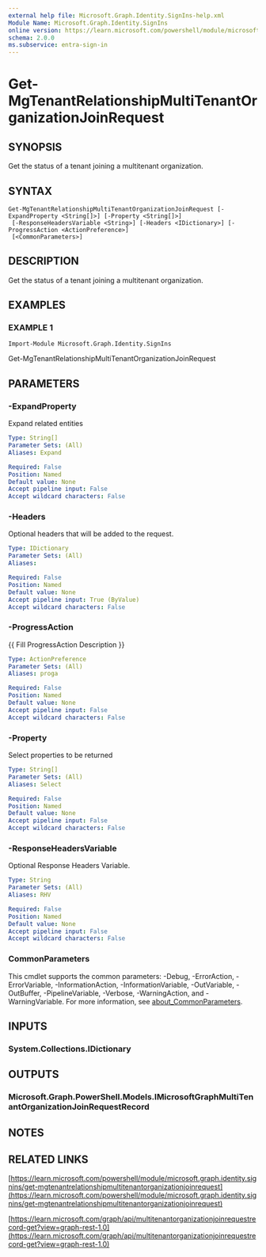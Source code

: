 ```yaml
---
external help file: Microsoft.Graph.Identity.SignIns-help.xml
Module Name: Microsoft.Graph.Identity.SignIns
online version: https://learn.microsoft.com/powershell/module/microsoft.graph.identity.signins/get-mgtenantrelationshipmultitenantorganizationjoinrequest
schema: 2.0.0
ms.subservice: entra-sign-in
---
```


# Get-MgTenantRelationshipMultiTenantOrganizationJoinRequest

## SYNOPSIS
Get the status of a tenant joining a multitenant organization.

## SYNTAX

```
Get-MgTenantRelationshipMultiTenantOrganizationJoinRequest [-ExpandProperty <String[]>] [-Property <String[]>]
 [-ResponseHeadersVariable <String>] [-Headers <IDictionary>] [-ProgressAction <ActionPreference>]
 [<CommonParameters>]
```

## DESCRIPTION
Get the status of a tenant joining a multitenant organization.

## EXAMPLES

### EXAMPLE 1
```
Import-Module Microsoft.Graph.Identity.SignIns
```

Get-MgTenantRelationshipMultiTenantOrganizationJoinRequest

## PARAMETERS

### -ExpandProperty
Expand related entities

```yaml
Type: String[]
Parameter Sets: (All)
Aliases: Expand

Required: False
Position: Named
Default value: None
Accept pipeline input: False
Accept wildcard characters: False
```

### -Headers
Optional headers that will be added to the request.

```yaml
Type: IDictionary
Parameter Sets: (All)
Aliases:

Required: False
Position: Named
Default value: None
Accept pipeline input: True (ByValue)
Accept wildcard characters: False
```

### -ProgressAction
{{ Fill ProgressAction Description }}

```yaml
Type: ActionPreference
Parameter Sets: (All)
Aliases: proga

Required: False
Position: Named
Default value: None
Accept pipeline input: False
Accept wildcard characters: False
```

### -Property
Select properties to be returned

```yaml
Type: String[]
Parameter Sets: (All)
Aliases: Select

Required: False
Position: Named
Default value: None
Accept pipeline input: False
Accept wildcard characters: False
```

### -ResponseHeadersVariable
Optional Response Headers Variable.

```yaml
Type: String
Parameter Sets: (All)
Aliases: RHV

Required: False
Position: Named
Default value: None
Accept pipeline input: False
Accept wildcard characters: False
```

### CommonParameters
This cmdlet supports the common parameters: -Debug, -ErrorAction, -ErrorVariable, -InformationAction, -InformationVariable, -OutVariable, -OutBuffer, -PipelineVariable, -Verbose, -WarningAction, and -WarningVariable. For more information, see [about_CommonParameters](http://go.microsoft.com/fwlink/?LinkID=113216).

## INPUTS

### System.Collections.IDictionary
## OUTPUTS

### Microsoft.Graph.PowerShell.Models.IMicrosoftGraphMultiTenantOrganizationJoinRequestRecord
## NOTES

## RELATED LINKS

[https://learn.microsoft.com/powershell/module/microsoft.graph.identity.signins/get-mgtenantrelationshipmultitenantorganizationjoinrequest](https://learn.microsoft.com/powershell/module/microsoft.graph.identity.signins/get-mgtenantrelationshipmultitenantorganizationjoinrequest)

[https://learn.microsoft.com/graph/api/multitenantorganizationjoinrequestrecord-get?view=graph-rest-1.0](https://learn.microsoft.com/graph/api/multitenantorganizationjoinrequestrecord-get?view=graph-rest-1.0)























